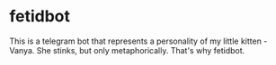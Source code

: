 # fetidbot
This is a telegram bot that represents a personality of my little kitten - Vanya. She stinks, but only metaphorically. That's why fetidbot.
